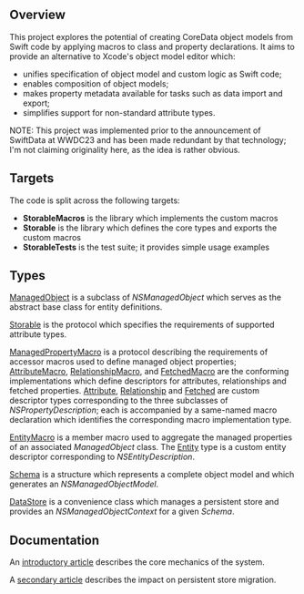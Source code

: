## Overview

This project explores the potential of creating CoreData object models from Swift code by applying macros to class and property declarations.
It aims to provide an alternative to Xcode's object model editor which:
  - unifies specification of object model and custom logic as Swift code;
  - enables composition of object models;
  - makes property metadata available for tasks such as data import and export;
  - simplifies support for non-standard attribute types.

NOTE: This project was implemented prior to the announcement of SwiftData at WWDC23 and has been made redundant by that technology; I'm not claiming originality here, as the idea is rather obvious.


## Targets

The code is split across the following targets:
  - **StorableMacros** is the library which implements the custom macros
  - **Storable** is the library which defines the core types and exports the custom macros
  - **StorableTests** is the test suite; it provides simple usage examples


## Types

[ManagedObject](https://github.com/daspoon/storable/blob/main/Sources/Storable/Types/ManagedObject.swift) is a subclass of *NSManagedObject* which serves as the abstract base class for entity definitions.

[Storable](https://github.com/daspoon/storable/blob/main/Sources/Storable/Types/Storable.swift) is the protocol which specifies the requirements of supported attribute types.

[ManagedPropertyMacro](https://github.com/daspoon/storable/blob/main/Sources/StorableMacros/Types/ManagedPropertyMacro.swift) is a protocol describing the requirements of accessor macros used to define managed object properties;
[AttributeMacro](https://github.com/daspoon/storable/blob/main/Sources/StorableMacros/Macros/AttributeMacro.swift), [RelationshipMacro](https://github.com/daspoon/storable/blob/main/Sources/StorableMacros/Macros/RelationshipMacro.swift), and [FetchedMacro](https://github.com/daspoon/storable/blob/main/Sources/StorableMacros/Macros/FetchedMacro.swift) are the conforming implementations which define descriptors for attributes, relationships and fetched properties.
[Attribute](https://github.com/daspoon/storable/blob/main/Sources/Storable/Types/Attribute.swift), [Relationship](https://github.com/daspoon/storable/blob/main/Sources/Storable/Types/Relationship.swift) and [Fetched](https://github.com/daspoon/storable/blob/main/Sources/Storable/Types/Fetched.swift) are custom descriptor types corresponding to the three subclasses of *NSPropertyDescription*;
each is accompanied by a same-named macro declaration which identifies the corresponding macro implementation type.

[EntityMacro](https://github.com/daspoon/storable/blob/main/Sources/StorableMacros/Macros/EntityMacro.swift) is a member macro used to aggregate the managed properties of an associated *ManagedObject* class.
The [Entity](https://github.com/daspoon/storable/blob/main/Sources/Storable/Types/Entity.swift) type is a custom entity descriptor corresponding to *NSEntityDescription*.

[Schema](https://github.com/daspoon/storable/blob/main/Sources/Storable/Types/Schema.swift) is a structure which represents a complete object model and which generates an *NSManagedObjectModel*.

[DataStore](https://github.com/daspoon/storable/blob/main/Sources/Storable/Types/DataStore.swift) is a convenience class which manages a persistent store and provides an *NSManagedObjectContext* for a given *Schema*.


## Documentation

An [introductory article](https://lambdasoftware.xyz/posts/001-storable-basics/) describes the core mechanics of the system.

A [secondary article](https://lambdasoftware.xyz/posts/002-storable-migration/) describes the impact on persistent store migration.


